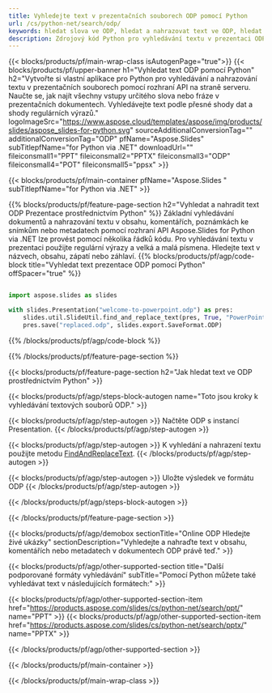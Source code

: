 ```yaml
---
title: Vyhledejte text v prezentačních souborech ODP pomocí Python
url: /cs/python-net/search/odp/
keywords: hledat slova ve ODP, hledat a nahrazovat text ve ODP, hledat text ODP Prezentace
description: Zdrojový kód Python pro vyhledávání textu v prezentaci ODP.
---
```


{{< blocks/products/pf/main-wrap-class isAutogenPage="true">}}
{{< blocks/products/pf/upper-banner h1="Vyhledat text ODP pomocí Python" h2="Vytvořte si vlastní aplikace pro Python pro vyhledávání a nahrazování textu v prezentačních souborech pomocí rozhraní API na straně serveru. Naučte se, jak najít všechny vstupy určitého slova nebo fráze v prezentačních dokumentech. Vyhledávejte text podle přesné shody dat a shody regulárních výrazů." logoImageSrc="https://www.aspose.cloud/templates/aspose/img/products/slides/aspose_slides-for-python.svg" sourceAdditionalConversionTag="" additionalConversionTag="ODP" pfName="Aspose.Slides" subTitlepfName="for Python via .NET" downloadUrl="" fileiconsmall1="PPT" fileiconsmall2="PPTX" fileiconsmall3="ODP" fileiconsmall4="POT" fileiconsmall5="ppsx" >}}

{{< blocks/products/pf/main-container pfName="Aspose.Slides " subTitlepfName="for Python via .NET" >}}

{{% blocks/products/pf/feature-page-section  h2="Vyhledat a nahradit text ODP Prezentace prostřednictvím Python" %}}
Základní vyhledávání dokumentů a nahrazování textu v obsahu, komentářích, poznámkách ke snímkům nebo metadatech pomocí rozhraní API Aspose.Slides for Python via .NET lze provést pomocí několika řádků kódu. Pro vyhledávání textu v prezentaci použijte regulární výrazy a velká a malá písmena. Hledejte text v názvech, obsahu, zápatí nebo záhlaví.
{{% blocks/products/pf/agp/code-block title="Vyhledat text prezentace ODP pomocí Python" offSpacer="true" %}}

```py

import aspose.slides as slides

with slides.Presentation("welcome-to-powerpoint.odp") as pres:
    slides.util.SlideUtil.find_and_replace_text(pres, True, "PowerPoint", "Aspose.Slides", None)
    pres.save("replaced.odp", slides.export.SaveFormat.ODP)
```

{{% /blocks/products/pf/agp/code-block %}}

{{% /blocks/products/pf/feature-page-section %}}

{{< blocks/products/pf/feature-page-section  h2="Jak hledat text ve ODP prostřednictvím Python" >}}

{{< blocks/products/pf/agp/steps-block-autogen name="Toto jsou kroky k vyhledávání textových souborů ODP." >}}

{{< blocks/products/pf/agp/step-autogen >}}
Načtěte ODP s instancí Presentation.
{{< /blocks/products/pf/agp/step-autogen >}}

{{< blocks/products/pf/agp/step-autogen >}}
K vyhledání a nahrazení textu použijte metodu [FindAndReplaceText](https://reference.aspose.com/slides/python-net/aspose.slides.util/slideutil/).
{{< /blocks/products/pf/agp/step-autogen >}}

{{< blocks/products/pf/agp/step-autogen >}}
Uložte výsledek ve formátu ODP
{{< /blocks/products/pf/agp/step-autogen >}}

{{< /blocks/products/pf/agp/steps-block-autogen >}}

{{< /blocks/products/pf/feature-page-section >}}

{{< blocks/products/pf/agp/demobox sectionTitle="Online ODP Hledejte živé ukázky" sectionDescription="Vyhledejte a nahraďte text v obsahu, komentářích nebo metadatech v dokumentech ODP právě teď." >}}

{{< blocks/products/pf/agp/other-supported-section title="Další podporované formáty vyhledávání" subTitle="Pomocí Python můžete také vyhledávat text v následujících formátech:" >}}

{{< blocks/products/pf/agp/other-supported-section-item href="https://products.aspose.com/slides/cs/python-net/search/ppt/" name="PPT" >}}
{{< blocks/products/pf/agp/other-supported-section-item href="https://products.aspose.com/slides/cs/python-net/search/pptx/" name="PPTX" >}}


{{< /blocks/products/pf/agp/other-supported-section >}}

{{< /blocks/products/pf/main-container >}}
    
{{< /blocks/products/pf/main-wrap-class >}}